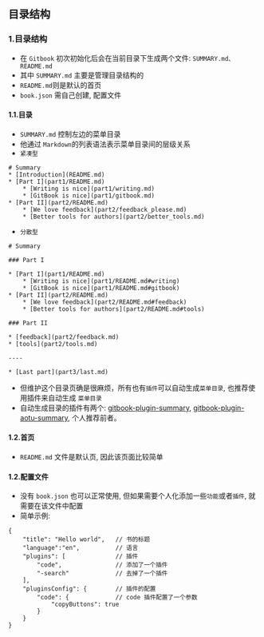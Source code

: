 ## 目录结构

### 1.目录结构
- 在 `Gitbook` 初次初始化后会在当前目录下生成两个文件: `SUMMARY.md、README.md`
- 其中 `SUMMARY.md` 主要是管理目录结构的
- `README.md`则是默认的首页
- `book.json` 需自己创建, 配置文件

#### 1.1.目录
- `SUMMARY.md` 控制左边的菜单目录
- 他通过 `Markdown`的列表语法表示菜单目录间的层级关系
- `紧凑型`

```
# Summary
* [Introduction](README.md)
* [Part I](part1/README.md)
    * [Writing is nice](part1/writing.md)
    * [GitBook is nice](part1/gitbook.md)
* [Part II](part2/README.md)
    * [We love feedback](part2/feedback_please.md)
    * [Better tools for authors](part2/better_tools.md)
```

- `分散型`

```
# Summary

### Part I

* [Part I](part1/README.md)
    * [Writing is nice](part1/README.md#writing)
    * [GitBook is nice](part1/README.md#gitbook)
* [Part II](part2/README.md)
    * [We love feedback](part2/README.md#feedback)
    * [Better tools for authors](part2/README.md#tools)

### Part II

* [feedback](part2/feedback.md)
* [tools](part2/tools.md)

----

* [Last part](part3/last.md)
```

- 但维护这个目录页确是很麻烦，所有也有`插件`可以自动生成`菜单目录`, 也推荐使用插件来自动生成 `菜单目录`
- 自动生成目录的插件有两个: [gitbook-plugin-summary](https://www.npmjs.com/package/gitbook-plugin-summary), [gitbook-plugin-aotu-summary](https://www.npmjs.com/package/gitbook-plugin-auto-summary), 个人推荐前者。

#### 1.2.首页
- `README.md` 文件是默认页, 因此该页面比较简单

#### 1.2.配置文件
- 没有 `book.json` 也可以正常使用, 但如果需要个人化添加一些`功能`或者`插件`, 就需要在该文件中配置
- 简单示例:

```
{
    "title": "Hello world",   // 书的标题
    "language":"en",          // 语言
    "plugins": [              // 插件
        "code",               // 添加了一个插件
        "-search"             // 去掉了一个插件
    ],
    "pluginsConfig": {        // 插件的配置
        "code": {             // code 插件配置了一个参数
            "copyButtons": true
        }
    }
}
```